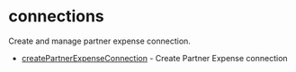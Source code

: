 # connections

Create and manage partner expense connection.


* [createPartnerExpenseConnection](createpartnerexpenseconnection.md) - Create Partner Expense connection